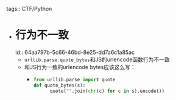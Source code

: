 tags:: CTF/Python

- # 行为不一致
  id:: 64aa797b-5c66-46bd-8e25-dd7a6c1a85ac
	- `urllib.parse.quote_bytes`和JS的urlencode函数行为不一致
	- 和JS行为一致的urlencode bytes应该这么写：
		- ```python
		  from urllib.parse import quote
		  def quote_bytes(s):
		    	quote("".join(chr(c) for c in s).encode())
		  ```